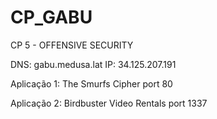 # CP_GABU

CP 5 - OFFENSIVE SECURITY

DNS: gabu.medusa.lat
IP: 34.125.207.191

Aplicação 1:
The Smurfs Cipher
port 80

Aplicação 2:
Birdbuster Video Rentals
port 1337
